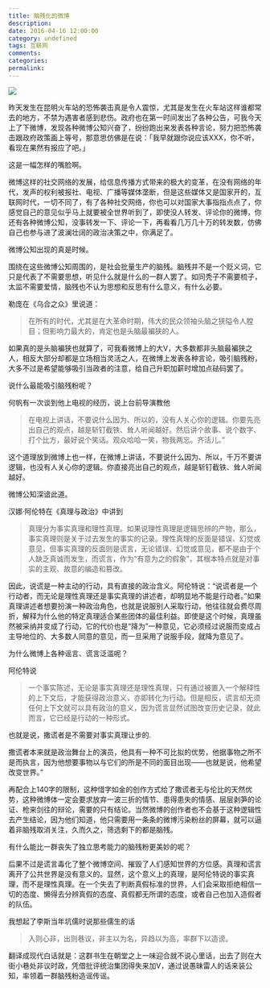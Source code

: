 ```yaml
---
title: 脑残化的微博
description:
date: 2016-04-16 12:00:00
category: undefined
tags: 互联网
comments:
categories:
permalink:
---
```



![](http://img3.jiemian.com/101/original/20170825/150362887523365800_a580x330.jpg)

昨天发生在昆明火车站的恐怖袭击真是令人震惊，尤其是发生在火车站这样谁都常去的地方，不禁为遇害者感到悲伤。政府也在第一时间发出了各种公告，可我今天上了下微博，发现各种微博公知兴奋了，纷纷跑出来发表各种言论，努力把恐怖袭击跟政府政策画上等号，那意思仿佛是在说：「我早就跟你说应该XXX，你不听，看现在果然有报应了吧。」

<!--more-->

这是一幅怎样的嘴脸啊。

微博这样的社交网络的发展，给信息传播方式带来的极大的变革，在没有网络的年代，发声的权利被报社、电视、广播等媒体垄断，但是这些媒体又是国家开的，互联网时代，一切不同了，有了各种社交网络，你也可以对国家大事指指点点了，你感觉自己的意见似乎马上就要被全世界听到了，即使没人转发、评论你的微博，你还有各种微博公知，没事转发一下、评论一下，再看看几万几十万的转发数，仿佛自己也参与进了波澜壮阔的政治决策之中，你满足了。

微博公知出现的真是时候。

围绕在这些微博公知周围的，是社会批量生产的脑残。脑残并不是一个贬义词，它只是代表了不需要思想，听见什么就是什么的一群人罢了。如同秃子不需要梳子，太监不需要爱情，脑残也不认为思想和反思有什么意义，有什么必要。

勒庞在《乌合之众》里说道：

>在所有的时代，尤其是在大革命时期，伟大的民众领袖头脑之狭隘令人膛目；但影响力最大的，肯定也是头脑最褊狭的人。

如果真的是头脑褊狭也就算了，可我看微博上的大V，大多数都非头脑最褊狭之人，相反大部分却都是立场相当灵活之人，在微博上发表各种言论，吸引脑残粉，大多不过是希望能够吸引当政者的注意，给自己升职加薪时增加点砝码罢了。

说什么最能吸引脑残粉呢？

何帆有一次谈到他上电视的经历，说上台前导演教他

>在电视上讲话，不要说什么因为、所以的，没有人关心你的逻辑。你要先亮出自己的观点，越是斩钉截铁、耸人听闻越好。然后讲个故事、说个数字、打个比方，最好说个笑话。观众哈哈一笑，物我两忘。齐活儿。”

这个道理放到微博上也一样，在微博上讲话，不要说什么因为、所以，千万不要讲逻辑，也没有人关心你的逻辑。你直接亮出自己的观点，越是斩钉截铁、耸人听闻越好。

微博公知深谙此道。

汉娜·阿伦特在《真理与政治》中讲到

>真理分为事实真理和理性真理。如果说理性真理是逻辑思辨的产物，那么，事实真理则是关于过去发生的事实的记录。理性真理的反面是错误、幻觉或意见，但事实真理的反面则是谎言，无论错误、幻觉或意见，都不是由于个人缺乏真诚而发生，而谎言，作为“有意为之的假象”，其根本特点就是对事实的主观、故意的编造和篡改。

因此，说谎是一种主动的行动，具有直接的政治含义。阿伦特说：“说谎者是一个行动者，而无论是理性真理还是事实真理的讲述者，却明显地不能是行动者。”如果真理讲述者想要扮演一种政治角色，也就是说服别人采取行动，他往往就会费尽周折，解释为什么他的特定真理适合某些团体的最佳利益。即使是这个时候，真理虽然被采纳并变成了行动，它的代价也是“降为”一种意见，它必须经过说服而变成占主导地位的、大多数人同意的意见，而一旦采用了说服手段，就降为意见了。

为什么微博上各种谣言、谎言泛滥呢？

阿伦特说

>一个事实陈述，无论是事实真理还是理性真理，只有通过被置入一个解释性的上下文后，才能获得政治意义，亦即转化为行动。但是相反，谎言却无须任何上下文就可以具有政治的意义，因为谎言显然试图改变历史记录，就此而言，它已经是行动的一种形式。

也就是说，撒谎者是不需要对事实真理让步的.

撒谎者本来就是政治舞台上的演员，他具有一种不可比拟的优势，他据事物之所不是而执言，因为他想要事物以与它们的所是不同的面目出现——也就是说，他希望改变世界。”

再配合上140字的限制，这种惜字如金的创作方式给了撒谎者无与伦比的天然优势，这种微博体一定会要求放弃一波三折的情节、患得患失的情感、层层剥笋的论证、枪来剑往的辩论，需要的只有结论。当然微博的创作者也不会基于这种逻辑性去产生结论，因为他们知道，他只需要用一条条的微博污染粉丝的屏幕，就可以逼着非脑残取消关注，久而久之，筛选剩下的都是脑残。

有什么能比一群丧失了独立思考能力的脑残粉更美妙的呢？

后果不过是谎言毒化了整个微博空间、摧毁了人们感知世界的方位感。真理和谎言离开了公共世界是没有意义的。显然，这个意义上的真理，是阿伦特说的事实真理，而不是理性真理。在一个失去了判断真假标准的世界，人们会采取拒绝相信一切的态度、懒得去分辨真假的态度、真假都无所谓的态度，或者自己也加入造假者的队伍。

我想起了李斯当年坑儒时说那些儒生的话

>入则心非，出则巷议，非主以为名，异趋以为高，率群下以造谤。

翻译成现代白话就是：这群书生在朝堂之上一味迎合就不说心里话，出去了则在大街小巷处非议时政，凭借批评统治集团得失来加V，通过说愚昧雷人的话来装公知，率领着一群脑残粉造谣传谣。
